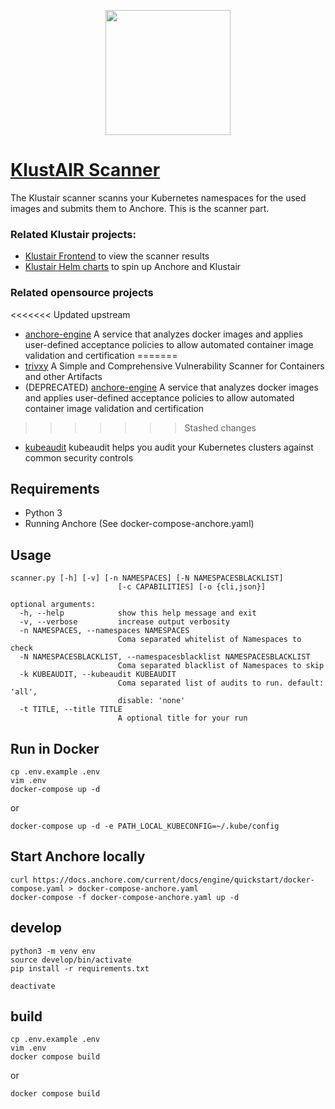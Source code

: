 <p align="center"><img src="https://raw.githubusercontent.com/mms-gianni/klustair-frontend/master/docs/img/klustair.png" width="200"></p>

# <a href='https://github.com/mms-gianni/klustair'>KlustAIR Scanner</a>
The Klustair scanner scanns your Kubernetes namespaces for the used images and submits them to Anchore. This is the scanner part. 

### Related Klustair projects: 
- <a href="https://github.com/mms-gianni/klustair-frontend">Klustair Frontend</a> to view the scanner results
- <a href="https://github.com/mms-gianni/klustair-helm">Klustair Helm charts</a> to spin up Anchore and Klustair

### Related opensource projects
<<<<<<< Updated upstream
- <a href="https://github.com/anchore/anchore-engine">anchore-engine</a> A service that analyzes docker images and applies user-defined acceptance policies to allow automated container image validation and certification
=======
- <a href="https://github.com/aquasecurity/trivy">trivxy</a> A Simple and Comprehensive Vulnerability Scanner for Containers and other Artifacts
- (DEPRECATED) <a href="https://github.com/anchore/anchore-engine">anchore-engine</a> A service that analyzes docker images and applies user-defined acceptance policies to allow automated container image validation and certification
>>>>>>> Stashed changes
- <a href="https://github.com/Shopify/kubeaudit">kubeaudit</a> kubeaudit helps you audit your Kubernetes clusters against common security controls

## Requirements
 - Python 3
 - Running Anchore (See docker-compose-anchore.yaml)

## Usage
```
scanner.py [-h] [-v] [-n NAMESPACES] [-N NAMESPACESBLACKLIST]
                        [-c CAPABILITIES] [-o {cli,json}]

optional arguments:
  -h, --help            show this help message and exit
  -v, --verbose         increase output verbosity
  -n NAMESPACES, --namespaces NAMESPACES
                        Coma separated whitelist of Namespaces to check
  -N NAMESPACESBLACKLIST, --namespacesblacklist NAMESPACESBLACKLIST
                        Coma separated blacklist of Namespaces to skip
  -k KUBEAUDIT, --kubeaudit KUBEAUDIT
                        Coma separated list of audits to run. default: 'all',
                        disable: 'none'
  -t TITLE, --title TITLE
                        A optional title for your run
````

## Run in Docker
```
cp .env.example .env
vim .env
docker-compose up -d 
``` 
or 
```
docker-compose up -d -e PATH_LOCAL_KUBECONFIG=~/.kube/config
```

## Start Anchore locally
```
curl https://docs.anchore.com/current/docs/engine/quickstart/docker-compose.yaml > docker-compose-anchore.yaml
docker-compose -f docker-compose-anchore.yaml up -d 
```

## develop
```
python3 -m venv env
source develop/bin/activate
pip install -r requirements.txt

deactivate
```

## build
```
cp .env.example .env
vim .env
docker compose build
```
or
```
docker compose build
```